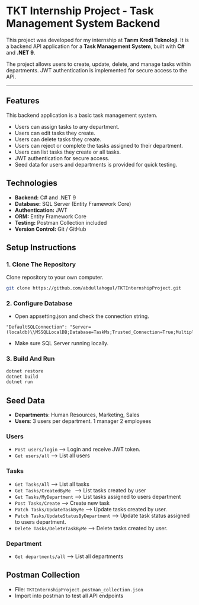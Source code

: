 # TKT Internship Project - Task Management System Backend

This project was developed for my internship at **Tarım Kredi Teknoloji**. 
It is a backend API application for a **Task Management System**, built with **C#** and **.NET 9**.

The project allows users to create, update, delete, and manage tasks within departments. 
JWT authentication is implemented for secure access to the API.

---

## Features
This backend application is a basic task management system. 
- Users can assign tasks to any department. 
- Users can edit tasks they create.
- Users can delete tasks they create.
- Users can reject or complete the tasks assigned to their department.
- Users can list tasks they create or all tasks.
- JWT authentication for secure access.
- Seed data for users and departments is provided for quick testing.

## Technologies
- **Backend:** C# and .NET 9  
- **Database:** SQL Server (Entity Framework Core)  
- **Authentication:** JWT  
- **ORM:** Entity Framework Core  
- **Testing:** Postman Collection included  
- **Version Control:** Git / GitHub

## Setup Instructions

### 1. Clone The Repository
Clone repository to your own computer. 
```bash
git clone https://github.com/abdullahogul/TKTInternshipProject.git
```

### 2. Configure Database
- Open appsetting.json and check the connection string.
```
"DefaultSQLConnection": "Server=(localdb)\\MSSQLLocalDB;Database=TaskMs;Trusted_Connection=True;MultipleActiveResultSets=true;TrustServerCertificate=True"
```
- Make sure SQL Server running locally.

### 3. Build And Run
```bash
dotnet restore
dotnet build
dotnet run
```
## Seed Data
- **Departments**: Human Resources, Marketing, Sales
- **Users**: 3 users per department. 1 manager 2 employees

### Users
- `Post users/login`                       --> Login and receive JWT token.
- `Get users/all`                          --> List all users

### Tasks
- `Get Tasks/All`                          --> List all tasks
- `Get Tasks/CreatedByMe `                 --> List tasks created by user 
- `Get Tasks/MyDepartment`                 --> List tasks assigned to users department
- `Post Tasks/Create`                      --> Create new task
- `Patch Tasks/UpdateTaskByMe`             --> Update tasks created by user.
- `Patch Tasks/UpdateStatusByDepartment`   --> Update task status assigned to users department.
- `Delete Tasks/DeleteTaskByMe`            --> Delete tasks created by user.

### Department
- `Get departments/all`                     --> List all departments

## Postman Collection
- File: `TKTInternshipProject.postman_collection.json`
- Import into postman to test all API endpoints

 
